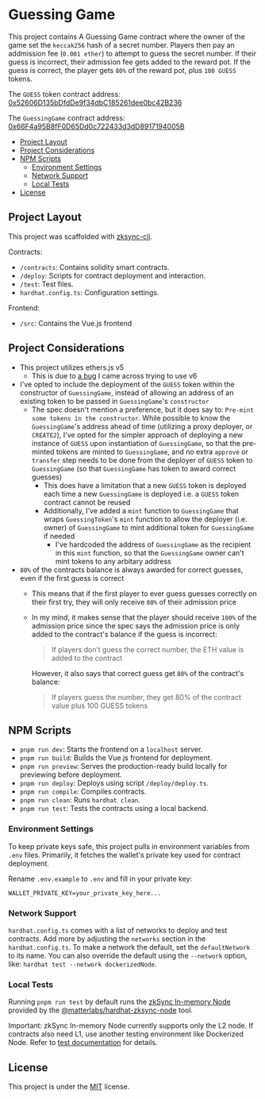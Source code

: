 <!-- omit from toc -->
# Guessing Game

This project contains A Guessing Game contract where the owner of the game set the `keccak256` hash of a secret number. Players then pay an addmission fee (`0.001 ether`) to attempt to guess the secret number. If their guess is incorrect, their admission fee gets added to the reward pot. If the guess is correct, the player gets `80%` of the reward pot, plus `100 GUESS` tokens.

The `GUESS` token contract address: [0x52606D135bDfdDe9f34dbC185261dee0bc42B236](https://sepolia.explorer.zksync.io/address/0x52606D135bDfdDe9f34dbC185261dee0bc42B236#transactions)

The `GuessingGame` contract address: [0x66F4a95B8fF0D65Dd0c722433d3dD8917194005B](https://sepolia.explorer.zksync.io/address/0x66F4a95B8fF0D65Dd0c722433d3dD8917194005B#transactions)

- [Project Layout](#project-layout)
- [Project Considerations](#project-considerations)
- [NPM Scripts](#npm-scripts)
  - [Environment Settings](#environment-settings)
  - [Network Support](#network-support)
  - [Local Tests](#local-tests)
- [License](#license)

## Project Layout

This project was scaffolded with [zksync-cli](https://github.com/matter-labs/zksync-cli).

Contracts:

- `/contracts`: Contains solidity smart contracts.
- `/deploy`: Scripts for contract deployment and interaction.
- `/test`: Test files.
- `hardhat.config.ts`: Configuration settings.

Frontend:

- `/src`: Contains the Vue.js frontend

## Project Considerations

- This project utilizes ethers.js v5
  - This is due to [a bug](https://github.com/matter-labs/zksync-cli/issues/127) I came across trying to use v6
- I've opted to include the deployment of the `GUESS` token within the constructor of `GuessingGame`, instead of allowing an address of an existing token to be passed in `GuessingGame`'s `constructor`
  - The spec doesn't mention a preference, but it does say to: `Pre-mint some tokens in the constructor`. While possible to know the `GuessingGame`'s address ahead of time (utilizing a proxy deployer, or `CREATE2`), I've opted for the simpler approach of deploying a new instance of `GUESS` upon instantiation of `GuessingGame`, so that the pre-minted tokens are minted to `GuessingGame`, and no extra `approve` or `transfer` step needs to be done from the deployer of `GUESS` token to `GuessingGame` (so that `GuessingGame` has token to award correct guesses)
    - This does have a limitation that a new `GUESS` token is deployed each time a new `GuessingGame` is deployed i.e. a `GUESS` token contract cannot be reused
    - Additionally, I've added a `mint` function to `GuessingGame` that wraps `GuessingToken`'s `mint` function to allow the deployer (i.e. owner) of `GuessingGame` to mint additional token for `GuessingGame` if needed
      - I've hardcoded the address of `GuessingGame` as the recipient in this `mint` function, so that the `GuessingGame` owner can't mint tokens to any arbitary address
- `80%` of the contracts balance is always awarded for correct guesses, even if the first guess is correct
  - This means that if the first player to ever guess guesses correctly on their first try, they will only receive `80%` of their admission price
  - In my mind, it makes sense that the player should receive `100%` of the admission price since the spec says the admission price is only added to the contract's balance if the guess is incorrect:
    > If players don’t guess the correct number, the ETH value is added to the contract
    
    However, it also says that correct guess get `80%` of the contract's balance:
    > If players guess the number, they get 80% of the contract value plus 100 GUESS tokens

## NPM Scripts

- `pnpm run dev`: Starts the frontend on a `localhost` server.
- `pnpm run build`: Builds the Vue.js frontend for deployment.
- `pnpm run preview`: Serves the production-ready build locally for previewing before deployment.
- `pnpm run deploy`: Deploys using script `/deploy/deploy.ts`.
- `pnpm run compile`: Compiles contracts.
- `pnpm run clean`: Runs `hardhat clean`.
- `pnpm run test`: Tests the contracts using a local backend.

### Environment Settings

To keep private keys safe, this project pulls in environment variables from `.env` files. Primarily, it fetches the wallet's private key used for contract deployment.

Rename `.env.example` to `.env` and fill in your private key:

```
WALLET_PRIVATE_KEY=your_private_key_here...
```

### Network Support

`hardhat.config.ts` comes with a list of networks to deploy and test contracts. Add more by adjusting the `networks` section in the `hardhat.config.ts`. To make a network the default, set the `defaultNetwork` to its name. You can also override the default using the `--network` option, like: `hardhat test --network dockerizedNode`.

### Local Tests

Running `pnpm run test` by default runs the [zkSync In-memory Node](https://era.zksync.io/docs/tools/testing/era-test-node.html) provided by the [@matterlabs/hardhat-zksync-node](https://era.zksync.io/docs/tools/hardhat/hardhat-zksync-node.html) tool.

Important: zkSync In-memory Node currently supports only the L2 node. If contracts also need L1, use another testing environment like Dockerized Node. Refer to [test documentation](https://era.zksync.io/docs/tools/testing/) for details.

## License

This project is under the [MIT](./LICENSE) license.

